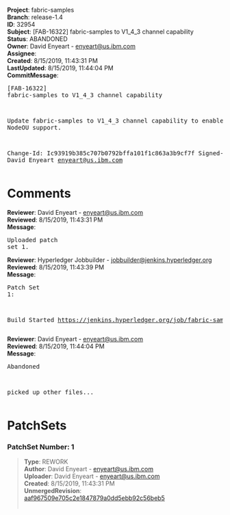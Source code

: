 <strong>Project</strong>: fabric-samples<br><strong>Branch</strong>: release-1.4<br><strong>ID</strong>: 32954<br><strong>Subject</strong>: [FAB-16322] fabric-samples to V1_4_3 channel capability<br><strong>Status</strong>: ABANDONED<br><strong>Owner</strong>: David Enyeart - enyeart@us.ibm.com<br><strong>Assignee</strong>:<br><strong>Created</strong>: 8/15/2019, 11:43:31 PM<br><strong>LastUpdated</strong>: 8/15/2019, 11:44:04 PM<br><strong>CommitMessage</strong>:<br><pre>[FAB-16322] fabric-samples to V1_4_3 channel capability

Update fabric-samples to V1_4_3 channel capability to enable
the new NodeOU support.

Change-Id: Ic93919b385c707b0792bffa101f1c863a3b9cf7f
Signed-off-by: David Enyeart <enyeart@us.ibm.com>
</pre><h1>Comments</h1><strong>Reviewer</strong>: David Enyeart - enyeart@us.ibm.com<br><strong>Reviewed</strong>: 8/15/2019, 11:43:31 PM<br><strong>Message</strong>: <pre>Uploaded patch set 1.</pre><strong>Reviewer</strong>: Hyperledger Jobbuilder - jobbuilder@jenkins.hyperledger.org<br><strong>Reviewed</strong>: 8/15/2019, 11:43:39 PM<br><strong>Message</strong>: <pre>Patch Set 1:

Build Started https://jenkins.hyperledger.org/job/fabric-samples-verify-x86_64/492/</pre><strong>Reviewer</strong>: David Enyeart - enyeart@us.ibm.com<br><strong>Reviewed</strong>: 8/15/2019, 11:44:04 PM<br><strong>Message</strong>: <pre>Abandoned

picked up other files...</pre><h1>PatchSets</h1><h3>PatchSet Number: 1</h3><blockquote><strong>Type</strong>: REWORK<br><strong>Author</strong>: David Enyeart - enyeart@us.ibm.com<br><strong>Uploader</strong>: David Enyeart - enyeart@us.ibm.com<br><strong>Created</strong>: 8/15/2019, 11:43:31 PM<br><strong>UnmergedRevision</strong>: [aaf967509e705c2e1847879a0dd5ebb92c56beb5](https://github.com/hyperledger-gerrit-archive/fabric-samples/commit/aaf967509e705c2e1847879a0dd5ebb92c56beb5)<br><br></blockquote>